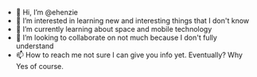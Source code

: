 - 👋 Hi, I’m @ehenzie
- 👀 I’m interested in learning new and interesting things that I don't know
- 🌱 I’m currently learning about space and mobile technology
- 💞️ I’m looking to collaborate on not much because I don't fully understand 
- 📫 How to reach me not sure I can give you info yet. Eventually? Why Yes of course.

<!---
ehenzie/ehenzie is a ✨ special ✨ repository because its `README.md` (this file) appears on your GitHub profile.
You can click the Preview link to take a look at your changes.
--->
